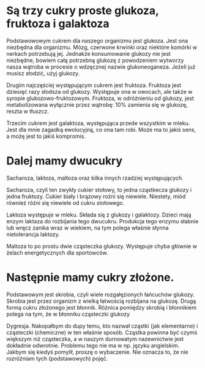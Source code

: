 # Są trzy cukry proste glukoza, fruktoza i galaktoza

Podstawowowym cukrem dla naszego organizmu jest glukoza. Jest ona niezbędna dla organizmu. Mózg, czerwone krwinki oraz niektóre komórki w nerkach potrzebują jej. Jednakże konsumowanie glukozy nie jest niezbędne, bowiem całą potrzebną glukozę z powodzeniem wytworzy nasza wątroba w procesie o wdzęcznej nazwie glukoneoganeza. Jeżeli już musisz słodzić, użyj glukozy.

Drugim najczęściej występującym cukrem jest fruktoza. Fruktoza jest dziesięć razy słodsza od glukozy. Występuje ona w owocach, ale także w syropie glukozowo-fruktozowym. Fruktoza, w odróżnieniu od glukozy, jest metabolizowana wyłącznie przez wątrobę: 10% zamienia się w glukozę, reszta w tłuszcz.

Trzecim cukrem jest galaktoza, występująca przede wszystkim w mleku. Jest dla mnie zagadką ewolucyjną, co ona tam robi. Może ma to jakiś sens, a możę jest to jakiś kompromis.

# Dalej mamy dwucukry

Sacharoza, laktoza, maltoza oraz kilka innych rzadziej występujących.

Sacharoza, czyli ten zwykły cukier stołowy, to jedna cząstkecza glukozy i jedna fruktozy. Cukier biały i brązowy rożni się niewiele. Niestety, miód również różni się niewiele od cukru stołowego.

Laktoza występuje w mleku. Składa się z glukozy i galaktozy. Dzieci mają enzym laktaza do rozbijania tego dwucukru. Produkcja tego enzymu słabnie lub wręcz zanika wraz w wiekiem, na tym polega właśnie słynna nietolerancja laktozy.

Maltoza to po prostu dwie cząsteczka glukozy. Występuje chyba głównie w żelach energetycznych dla sportowców.

# Następnie mamy cukry złożone.

Podstawowym jest skrobia, czyli wiele rozgałęzionych łańcuchów glukozy. Skrobia jest przez organizm z wielką łatwością rozbijana na glukozę. Drugą formą cukru złożonego jest błonnik. Różnica pomiędzy skrobią i błonnikiem polega na tym, że w błonniku cząsteczki glukozy

Dygresja. Nakopałbym do dupy temu, kto nazwał cząstki (jak elementarne) i cząsteczki (chemiczne) w ten właśnie sposób. Cząstka powinna być czymś większym niż cząsteczka, a w naszym durnowatym nazewnictwie jest dokładnie odwrotnie. Problemu tego nie ma w np. języku angielskim. Jakbym się kiedyś pomylił, proszę o wybaczenie. Nie oznacza to, że nie rozróżniam tych (podstawowych) pojęć.


